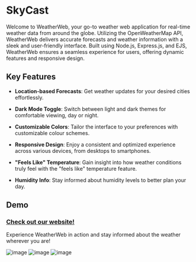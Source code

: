 # SkyCast

Welcome to WeatherWeb, your go-to weather web application for real-time weather data from around the globe. Utilizing the OpenWeatherMap API, WeatherWeb delivers accurate forecasts and weather information with a sleek and user-friendly interface. Built using Node.js, Express.js, and EJS, WeatherWeb ensures a seamless experience for users, offering dynamic features and responsive design.

## Key Features

- **Location-based Forecasts**: Get weather updates for your desired cities effortlessly.
  
- **Dark Mode Toggle**: Switch between light and dark themes for comfortable viewing, day or night.
  
- **Customizable Colors**: Tailor the interface to your preferences with customizable colour schemes.
  
  
- **Responsive Design**: Enjoy a consistent and optimized experience across various devices, from desktops to smartphones.
  
- **"Feels Like" Temperature**: Gain insight into how weather conditions truly feel with the "feels like" temperature feature.
  
- **Humidity Info**: Stay informed about humidity levels to better plan your day.

## Demo

### [Check out our website!](https://skycast-r9vj.onrender.com/) 

Experience WeatherWeb in action and stay informed about the weather wherever you are!

![image](https://github.com/nishantxrana/SkyCast/assets/96341087/12c4bfa8-fe74-4de5-996e-ac4c237f3af0)
![image](https://github.com/nishantxrana/SkyCast/assets/96341087/6f4d0db9-abad-46bb-815b-d803067848ff)
![image](https://github.com/nishantxrana/SkyCast/assets/96341087/398a2cb5-0265-4d75-a754-3102d2c4534c)



